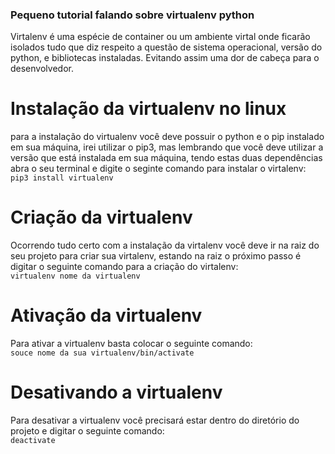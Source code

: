 ### Pequeno tutorial falando sobre virtualenv python

Virtalenv é uma espécie de container ou um ambiente virtal onde ficarão isolados tudo que diz respeito a questão de sistema
operacional, versão do python, e bibliotecas instaladas. Evitando assim uma dor de cabeça para o desenvolvedor.

# Instalação da virtualenv no linux
para a instalação do virtualenv você deve possuir o python e o pip instalado em sua máquina, irei utilizar o pip3, mas lembrando
que você deve utilizar a versão que está instalada em sua máquina, tendo estas duas dependências
abra o seu terminal e digite o seginte comando para instalar o virtalenv:
<br>
<code>pip3 install virtualenv</code>
<br>
# Criação da virtualenv
Ocorrendo tudo certo com a instalação da virtalenv você deve ir na raiz do seu projeto para criar sua virtalenv, estando na raiz o próximo passo é digitar o seguinte comando para a criação do virtalenv:
<br>
<code>virtualenv nome da virtualenv</code>
<br>
# Ativação da virtualenv
Para ativar a virtualenv basta colocar o seguinte comando:
<br>
<code>souce nome da sua virtualenv/bin/activate</code>
# Desativando a virtualenv
Para desativar a virtualenv você precisará estar dentro do diretório do projeto e digitar o seguinte comando:
<br>
<code>deactivate</code>

